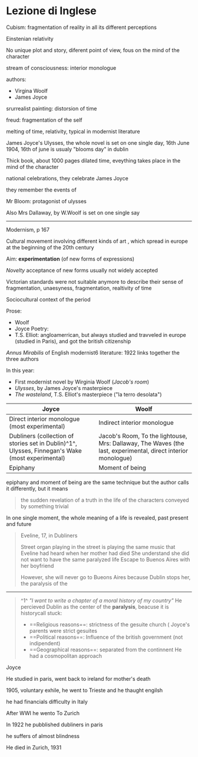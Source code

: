 # Lezione di Inglese

Cubism: fragmentation of reality in all its different perceptions 

Einstenian relativity

No unique plot and story, diferent point of view, fous on the mind of the character


stream of consciousness: interior monologue

authors:
* Virgina Woolf
* James Joyce

srurrealist painting: distorsion of time


freud: fragmentation of the self

melting of time, relativity, typical in modernist literature

James Joyce's Ulysses,  the whole novel is set on one single day,
16th June 1904, 16th of june is usualy "blooms day" in dublin

Thick book, about 1000 pages
dilated time, eveything takes place in the mind of the character

national celebrations, they celebrate James Joyce

they remember the events of 

Mr Bloom: protagonist of ulysses

Also Mrs Dallaway, by W.Woolf is set on one single say


---

Modernism, p 167

Cultural movement involving different kinds of art , which spread in europe at the beginning of the 20th century

Aim: **experimentation** (of new forms of expressions)

_Novelty_
acceptance of new forms usually not widely accepted


Victorian standards were not suitable anymore to describe their sense of fragmentation, unaesyness, fragmentation, realtivity of time

Sociocultural context of the period


Prose:
* Woolf
* Joyce
Poetry:
* T.S. Elliot: angloamerrican, but always studied and travveled in europe (studied in Paris), and got the british citizenship


*Annus Mirabilis* of English modernist6 literature: 1922 links together the three authors

In this year:
* First modernist novel by Wirginia Woolf (_Jacob's room_)
* _Ulysses_, by James Joyce's masterpiece
* _The wasteland_, T.S. Elliot's masterpiece ("la terro desolata")


|Joyce|Woolf|
|---|--|
|Direct interior monologue (most experimental)|Indirect interior monologue|
|Dubliners (collection of stories set in Dublin)^1^, Ulysses, Finnegan's Wake (most experimental) |Jacob's Room, To the lightouse, Mrs: Dallaway, The Waves (the last, experimental, direct interior monologue)|
|Epiphany|Moment of being|

epiphany and moment of being are the same technique but the author calls it differently, but it means
> the sudden revelation of a truth in the life of the characters conveyed by something trivial


In one single moment, the whole meaning of a life is revealed, past present and future

> Eveline, 17, in Dubliners
> 
> Street organ playing in the street is playing the same music that Eveline had heard when her mother had died
She understand she did not want to have the same paralyzed life
Escape to Buenos Aires with her boyfriend
> 
> However, she will never go to Bueons Aires because Dublin stops her, the paralysis of the 

---
> ^1^ _"I want to write a chapter of a moral history of my country"_
> He percieved Dublin as the center of the **paralysis**, beacuse it is historycall stuck:
> * ==Religious reasons==: strictness of the gesuite church ( Joyce's parents were strict gesuites
> * ==Political reasons==: Influence of the british government (not indipendent)
> * ==Geographical reasons==: separated from the continnent
> He had a cosmopolitan approach

Joyce

He studied in paris, went back to ireland for mother's death

1905, voluntary exhile, he went to Trieste and he thaught engilsh

he had financials difficulty in Italy

After WWI he wento To Zurich

In 1922 he pubblished dubliners in paris

he suffers of almost blindness

He died in Zurich, 1931
<!--stackedit_data:
eyJoaXN0b3J5IjpbMTY3NDQxMzAyMSwtNDk1ODI3MjM2XX0=
-->